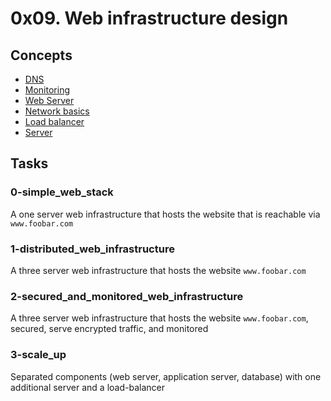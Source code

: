 # 0x09. Web infrastructure design

## Concepts
- [DNS](https://intranet.alxswe.com/concepts/12)
- [Monitoring](https://intranet.alxswe.com/concepts/13)
- [Web Server](https://intranet.alxswe.com/concepts/17)
- [Network basics](https://intranet.alxswe.com/concepts/33)
- [Load balancer](https://intranet.alxswe.com/concepts/46)
- [Server](https://intranet.alxswe.com/concepts/67)

## Tasks

### 0-simple_web_stack
A one server web infrastructure that hosts the website that is reachable via `www.foobar.com`

### 1-distributed_web_infrastructure
A three server web infrastructure that hosts the website `www.foobar.com`

### 2-secured_and_monitored_web_infrastructure
A three server web infrastructure that hosts the website `www.foobar.com`, secured, serve encrypted traffic, and monitored

### 3-scale_up
Separated components (web server, application server, database) with one additional server and a load-balancer
